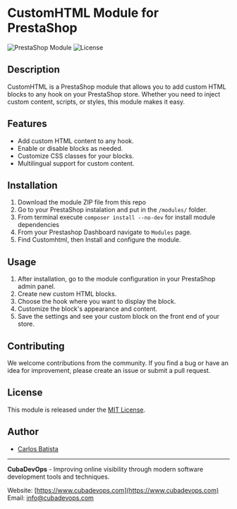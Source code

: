 # CustomHTML Module for PrestaShop

![PrestaShop Module](https://img.shields.io/badge/PrestaShop-Module-brightgreen)
![License](https://img.shields.io/badge/License-MIT-orange)

## Description

CustomHTML is a PrestaShop module that allows you to add custom HTML blocks to any hook on your PrestaShop store. Whether you need to inject custom content, scripts, or styles, this module makes it easy.

## Features

- Add custom HTML content to any hook.
- Enable or disable blocks as needed.
- Customize CSS classes for your blocks.
- Multilingual support for custom content.

## Installation

1. Download the module ZIP file from this repo
2. Go to your PrestaShop instalation and put in the `/modules/` folder.
3. From terminal execute `composer install --no-dev` for install module dependencies
4. From your Prestashop Dashboard navigate to `Modules` page.
7. Find Customhtml, then Install and configure the module.

## Usage

1. After installation, go to the module configuration in your PrestaShop admin panel.
2. Create new custom HTML blocks.
3. Choose the hook where you want to display the block.
4. Customize the block's appearance and content.
5. Save the settings and see your custom block on the front end of your store.

## Contributing

We welcome contributions from the community. If you find a bug or have an idea for improvement, please create an issue or submit a pull request.

## License

This module is released under the [MIT License](LICENSE).

## Author

- [Carlos Batista](mailto:carlos.batista@cubadevops.com)

---

**CubaDevOps** - Improving online visibility through modern software development tools and techniques.

Website: [https://www.cubadevops.com](https://www.cubadevops.com)
Email: [info@cubadevops.com](mailto:info@cubadevops.com)

